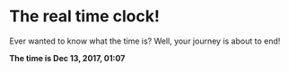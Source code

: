 # The real time clock!

Ever wanted to know what the time is? Well, your journey is about to end!

**The time is Dec 13, 2017, 01:07**